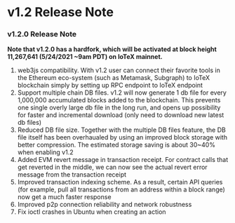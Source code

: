 # v1.2 Release Note

### v1.2.0 Release Note
**Note that v1.2.0 has a hardfork, which will be activated at block height 11,267,641 (5/24/2021 ~9am PDT) on IoTeX mainnet.**
1. web3js compatibility. With v1.2 user can connect their favorite tools in the
Ethereum eco-system (such as Metamask, Subgraph) to IoTeX blockchain simply by
setting up RPC endpoint to IoTeX endpoint
2. Support multiple chain DB files. v1.2 will now generate 1 db file for every 
1,000,000 accumulated blocks added to the blockchain. This prevents one single
overly large db file in the long run, and opens up possibility for faster and
incremental download (only need to download new latest db files)
3. Reduced DB file size. Together with the multiple DB files feature, the DB file
itself has been overhaualed by using an improved block storage with better
compression. The estimated storage saving is about 30~40% when enabling v1.2
4. Added EVM revert message in transaction receipt. For contract calls that get
reverted in the middle, we can now see the actual revert error message from the
transaction receipt
5. Improved transaction indexing scheme. As a result, certain API queries (for
example, pull all transactions from an address within a block range) now get a
much faster response
6. Improved p2p connection reliability and network robustness
7. Fix ioctl crashes in Ubuntu when creating an action
